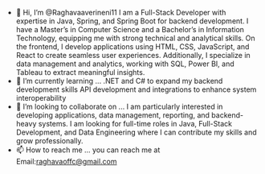 - 👋 Hi, I’m @Raghavaaverineni11
    I am a Full-Stack Developer with expertise in Java, Spring, and Spring Boot for backend development.
    I have a Master’s in Computer Science and a Bachelor’s in Information Technology, equipping me with strong technical and analytical skills.
    On the frontend, I develop applications using HTML, CSS, JavaScript, and React to create seamless user experiences.
     Additionally, I specialize in data management and analytics, working with SQL, Power BI, and Tableau to extract meaningful insights.
- 🌱 I’m currently learning ...
   .NET and C# to expand my backend development skills
   API development and integrations to enhance system interoperability
- 💞️ I’m looking to collaborate on ...
     I am particularly interested in developing applications, data management, reporting, and backend-heavy systems.
    I am looking for full-time roles in Java, Full-Stack Development, and Data Engineering where I can contribute my skills and grow professionally.
- 📫 How to reach me ...
    you can reach me at
    Email:raghavaoffc@gmail.com


<!---
Raghavaaverineni11/Raghavaaverineni11 is a ✨ special ✨ repository because its `README.md` (this file) appears on your GitHub profile.
You can click the Preview link to take a look at your changes.
--->
